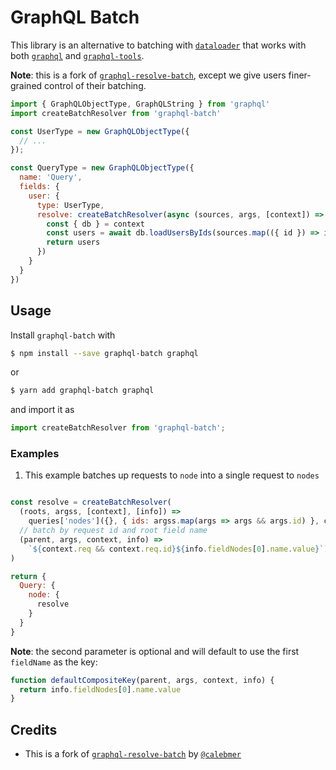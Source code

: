 # GraphQL Batch

This library is an alternative to batching with [`dataloader`][] that works with both [`graphql`][] and [`graphql-tools`][].

**Note**: this is a fork of [`graphql-resolve-batch`](https://github.com/calebmer/graphql-resolve-batch), except we give users finer-grained control of their batching.

[`dataloader`]: https://github.com/facebook/dataloader

```js
import { GraphQLObjectType, GraphQLString } from 'graphql'
import createBatchResolver from 'graphql-batch'

const UserType = new GraphQLObjectType({
  // ...
});

const QueryType = new GraphQLObjectType({
  name: 'Query',
  fields: {
    user: {
      type: UserType,
      resolve: createBatchResolver(async (sources, args, [context]) => {
        const { db } = context
        const users = await db.loadUsersByIds(sources.map(({ id }) => id))
        return users
      })
    }
  }
})
```

[`graphql`]: https://github.com/graphql/graphql-js
[`graphql-tools`]: https://github.com/apollographql/graphql-tools

## Usage
Install `graphql-batch` with
```sh
$ npm install --save graphql-batch graphql
```
or
```sh
$ yarn add graphql-batch graphql
```

and import it as
```js
import createBatchResolver from 'graphql-batch';
```

### Examples

1) This example batches up requests to `node` into a single request to `nodes`
```js

const resolve = createBatchResolver(
  (roots, argss, [context], [info]) =>  
    queries['nodes']({}, { ids: argss.map(args => args && args.id) }, context, info),
  // batch by request id and root field name
  (parent, args, context, info) =>
    `${context.req && context.req.id}${info.fieldNodes[0].name.value}`)
)

return {
  Query: {
    node: {
      resolve
    }
  }
}
```

**Note**: the second parameter is optional and will default to use the first `fieldName` as the key:
```js
function defaultCompositeKey(parent, args, context, info) {
  return info.fieldNodes[0].name.value
}
```


## Credits

* This is a fork of [`graphql-resolve-batch`](https://github.com/calebmer/graphql-resolve-batch) by [`@calebmer`](https://github.com/calebmer)
